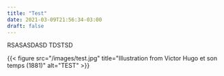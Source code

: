 ```yaml
---
title: "Test"
date: 2021-03-09T21:56:34-03:00
draft: false
---
```


RSASASDASD TDSTSD

{{< figure src="/images/test.jpg" title="Illustration from Victor Hugo et son temps (1881)" alt="TEST" >}}
